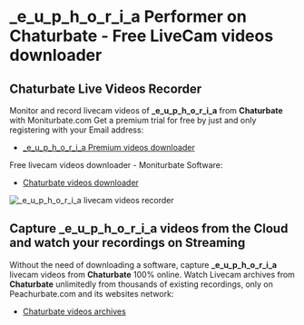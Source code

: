 # _e_u_p_h_o_r_i_a Performer on Chaturbate - Free LiveCam videos downloader

## Chaturbate Live Videos Recorder

Monitor and record livecam videos of **_e_u_p_h_o_r_i_a** from **Chaturbate** with Moniturbate.com
Get a premium trial for free by just and only registering with your Email address:
* [_e_u_p_h_o_r_i_a Premium videos downloader](https://moniturbate.com/request-demo-licence-key.html)

Free livecam videos downloader - Moniturbate Software:
* [Chaturbate videos downloader](https://moniturbate.com/moniturbate-download-software.html)

![_e_u_p_h_o_r_i_a livecam videos recorder](https://peachurnet.com/templates/moniturbate-software.png)


## Capture _e_u_p_h_o_r_i_a videos from the Cloud and watch your recordings on Streaming

Without the need of downloading a software, capture **_e_u_p_h_o_r_i_a** livecam videos from **Chaturbate** 100% online.
Watch Livecam archives from **Chaturbate** unlimitedly from thousands of existing recordings, only on Peachurbate.com and its websites network:
* [Chaturbate videos archives](https://peachurnet.com/)